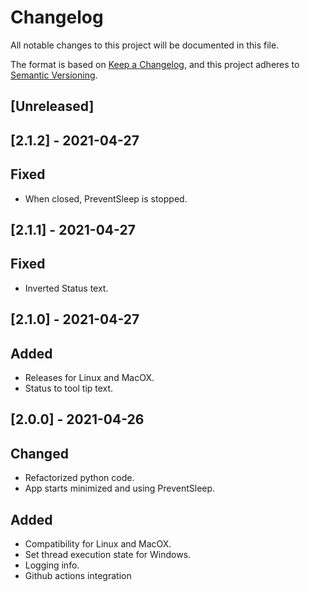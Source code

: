 # Changelog

All notable changes to this project will be documented in this file.

The format is based on [Keep a Changelog](https://keepachangelog.com/en/1.0.0/), and this project adheres to [Semantic Versioning](https://semver.org/spec/v2.0.0.html).

## [Unreleased]

## [2.1.2] - 2021-04-27

## Fixed

- When closed, PreventSleep is stopped.

## [2.1.1] - 2021-04-27

## Fixed

- Inverted Status text.

## [2.1.0] - 2021-04-27

## Added

- Releases for Linux and MacOX.
- Status to tool tip text.

## [2.0.0] - 2021-04-26

## Changed

- Refactorized python code.
- App starts minimized and using PreventSleep.

## Added

- Compatibility for Linux and MacOX.
- Set thread execution state for Windows.
- Logging info.
- Github actions integration
